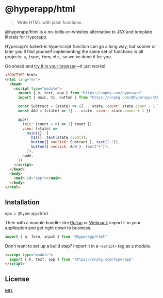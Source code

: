 # @hyperapp/html

> Write HTML with plain functions.

@hyperapp/html is a no-bells-or-whistles alternative to JSX and template literals for [Hyperapp](https://github.com/jorgebucaran/hyperapp).

Hyperapp's baked-in hyperscript function can go a long way, but sooner or later you'll find yourself implementing the same set of functions in all projects: `a`, `input`, `form`, etc., so we've done it for you.

Go ahead and [try it in your browser](https://hyperapp-html.glitch.me)—it just works!

```html
<!DOCTYPE html>
<html lang="en">
  <head>
    <script type="module">
      import { h, text, app } from "https://unpkg.com/hyperapp"
      import { main, h1, button } from "https://unpkg.com/@hyperapp/html"

      const Subtract = (state) => ({ ...state, count: state.count - 1 })
      const Add = (state) => ({ ...state, count: state.count + 1 })

      app({
        init: (count = 0) => ({ count }),
        view: (state) =>
          main({}, [
            h1({}, text(state.count)),
            button({ onclick: Subtract }, text("-")),
            button({ onclick: Add }, text("+")),
          ]),
        node,
      })
    </script>
  </head>
  <body>
    <main id="app"></main>
  </body>
</html>
```

## Installation

```console
npm i @hyperapp/html
```

Then with a module bundler like [Rollup](https://rollupjs.org) or [Webpack](https://webpack.js.org) import it in your application and get right down to business.

```js
import { a, form, input } from "@hyperapp/html"
```

Don't want to set up a build step? Import it in a `<script>` tag as a module.

```html
<script type="module">
  import { h, text, app } from "https://unpkg.com/hyperapp"
</script>
```

## License

[MIT](../../LICENSE.md)

